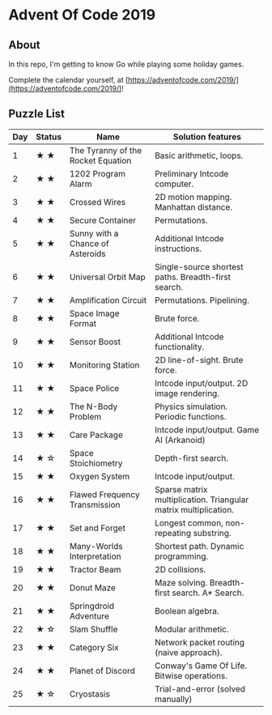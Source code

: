 # Advent Of Code 2019

## About

In this repo, I'm getting to know Go while playing some holiday games.

Complete the calendar yourself, at [https://adventofcode.com/2019/](https://adventofcode.com/2019/)!

## Puzzle List

|Day   | Status  | Name                                   |Solution features |
|------|---------|----------------------------------------|------------------|
|1     | ★ ★     | The Tyranny of the Rocket Equation     | Basic arithmetic, loops.
|2     | ★ ★     | 1202 Program Alarm                     | Preliminary Intcode computer.
|3     | ★ ★     | Crossed Wires                          | 2D motion mapping. Manhattan distance.
|4     | ★ ★     | Secure Container                       | Permutations.
|5     | ★ ★     | Sunny with a Chance of Asteroids       | Additional Intcode instructions.
|6     | ★ ★     | Universal Orbit Map                    | Single-source shortest paths. Breadth-first search.
|7     | ★ ★     | Amplification Circuit                  | Permutations. Pipelining.
|8     | ★ ★     | Space Image Format                     | Brute force.
|9     | ★ ★     | Sensor Boost                           | Additional Intcode functionality.
|10    | ★ ★     | Monitoring Station                     | 2D line-of-sight. Brute force.
|11    | ★ ★     | Space Police                           | Intcode input/output. 2D image rendering.
|12    | ★ ★     | The N-Body Problem                     | Physics simulation. Periodic functions.
|13    | ★ ★     | Care Package                           | Intcode input/output. Game AI (Arkanoid)
|14    | ★ ☆     | Space Stoichiometry                    | Depth-first search.
|15    | ★ ★     | Oxygen System                          | Intcode input/output.
|16    | ★ ★     | Flawed Frequency Transmission          | Sparse matrix multiplication. Triangular matrix multiplication.
|17    | ★ ★     | Set and Forget                         | Longest common, non-repeating substring.
|18    | ★ ★     | Many-Worlds Interpretation             | Shortest path. Dynamic programming.
|19    | ★ ★     | Tractor Beam                           | 2D collisions.
|20    | ★ ★     | Donut Maze                             | Maze solving. Breadth-first search. A* Search.
|21    | ★ ★     | Springdroid Adventure                  | Boolean algebra.
|22    | ★ ☆     | Slam Shuffle                           | Modular arithmetic.
|23    | ★ ★     | Category Six                           | Network packet routing (naive approach).
|24    | ★ ★     | Planet of Discord                      | Conway's Game Of Life. Bitwise operations.
|25    | ★ ☆     | Cryostasis                             | Trial-and-error (solved manually)

